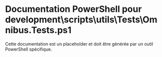 # Documentation PowerShell pour development\scripts\utils\Tests\Omnibus.Tests.ps1

Cette documentation est un placeholder et doit être générée par un outil PowerShell spécifique.
